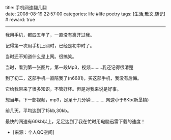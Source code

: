 title: 手机网速翻几翻  
date: 2008-08-19 22:57:00
categories: life #life poetry
tags: [生活,散文,随记]  # <!--more-->
reward: true

---

我用手机，都四五年了，一直没有离开过我。­

记得第一次用手机上网时，已经是初中时了。­

<!--more-->

当时还不知道什么是上网。很搞笑。­

当时，看到第一张图片，第一段Mp3，视频………我还记得很清楚­

到了初二，这部手机一直陪我了(n6681)，买这部手机，我没有后悔。­

它给我带来了很多知识，不管好坏。但是对我来说是好事。­

想当年，下一部视频，mp3，足足十几分钟…………网速小于8Kb(新垦镇)­

前几天，平均达到了15kb,30kb。­

最快的网速有60kb以上，足足达到了我在忙时用电脑迅雷下载的速度！



- [来源：个人QQ空间]
